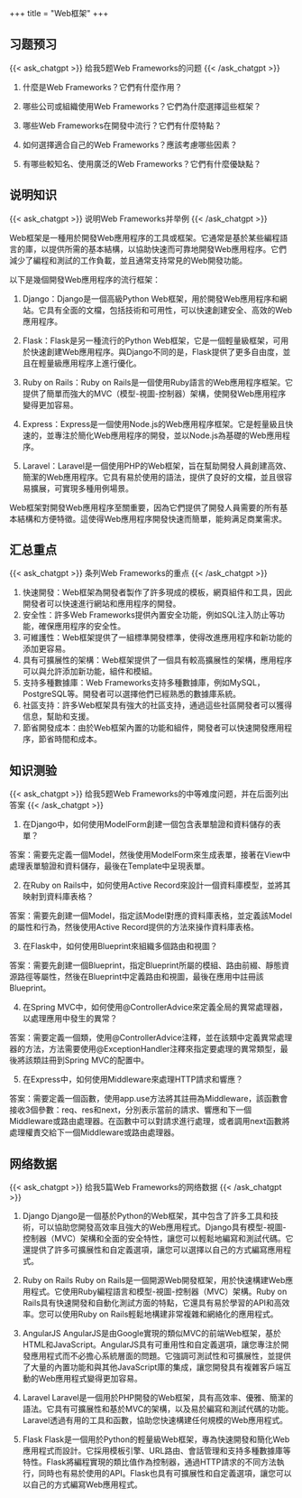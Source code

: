 +++
title = "Web框架"
+++
## 习题预习
{{< ask_chatgpt >}}
给我5题Web Frameworks的问题
{{< /ask_chatgpt >}}



1. 什麼是Web Frameworks？它們有什麼作用？

2. 哪些公司或組織使用Web Frameworks？它們為什麼選擇這些框架？

3. 哪些Web Frameworks在開發中流行？它們有什麼特點？

4. 如何選擇適合自己的Web Frameworks？應該考慮哪些因素？

5. 有哪些較知名、使用廣泛的Web Frameworks？它們有什麼優缺點？   

## 说明知识
{{< ask_chatgpt >}}
说明Web Frameworks并举例
{{< /ask_chatgpt >}}



Web框架是一種用於開發Web應用程序的工具或框架。它通常是基於某些編程語言的庫，以提供所需的基本結構，以協助快速而可靠地開發Web應用程序。它們減少了編程和測試的工作負載，並且通常支持常見的Web開發功能。

以下是幾個開發Web應用程序的流行框架：

1. Django：Django是一個高級Python Web框架，用於開發Web應用程序和網站。它具有全面的文檔，包括技術和可用性，可以快速創建安全、高效的Web應用程序。

2. Flask：Flask是另一種流行的Python Web框架，它是一個輕量級框架，可用於快速創建Web應用程序。與Django不同的是，Flask提供了更多自由度，並且在輕量級應用程序上進行優化。

3. Ruby on Rails：Ruby on Rails是一個使用Ruby語言的Web應用程序框架。它提供了簡單而強大的MVC（模型-視圖-控制器）架構，使開發Web應用程序變得更加容易。

4. Express：Express是一個使用Node.js的Web應用程序框架。它是輕量級且快速的，並專注於簡化Web應用程序的開發，並以Node.js為基礎的Web應用程序。

5. Laravel：Laravel是一個使用PHP的Web框架，旨在幫助開發人員創建高效、簡潔的Web應用程序。它具有易於使用的語法，提供了良好的文檔，並且很容易擴展，可實現多種用例場景。

Web框架對開發Web應用程序至關重要，因為它們提供了開發人員需要的所有基本結構和方便特徵。這使得Web應用程序開發快速而簡單，能夠满足商業需求。   

## 汇总重点
{{< ask_chatgpt >}}
条列Web Frameworks的重点
{{< /ask_chatgpt >}}



1. 快速開發：Web框架為開發者製作了許多現成的模板，網頁組件和工具，因此開發者可以快速進行網站和應用程序的開發。 
2. 安全性：許多Web Frameworks提供內置安全功能，例如SQL注入防止等功能，確保應用程序的安全性。 
3. 可維護性：Web框架提供了一組標準開發標準，使得改進應用程序和新功能的添加更容易。 
4. 具有可擴展性的架構：Web框架提供了一個具有較高擴展性的架構，應用程序可以與允許添加新功能，組件和模組。 
5. 支持多種數據庫：Web Frameworks支持多種數據庫，例如MySQL，PostgreSQL等。開發者可以選擇他們已經熟悉的數據庫系統。 
6. 社區支持：許多Web框架具有強大的社區支持，通過這些社區開發者可以獲得信息，幫助和支援。 
7. 節省開發成本：由於Web框架內置的功能和組件，開發者可以快速開發應用程序，節省時間和成本。   

## 知识测验
{{< ask_chatgpt >}}
给我5题Web Frameworks的中等难度问题，并在后面列出答案
{{< /ask_chatgpt >}}



1. 在Django中，如何使用ModelForm創建一個包含表單驗證和資料儲存的表單？

答案：需要先定義一個Model，然後使用ModelForm來生成表單，接著在View中處理表單驗證和資料儲存，最後在Template中呈現表單。

2. 在Ruby on Rails中，如何使用Active Record來設計一個資料庫模型，並將其映射到資料庫表格？

答案：需要先創建一個Model，指定該Model對應的資料庫表格，並定義該Model的屬性和行為，然後使用Active Record提供的方法來操作資料庫表格。

3. 在Flask中，如何使用Blueprint來組織多個路由和視圖？

答案：需要先創建一個Blueprint，指定Blueprint所屬的模組、路由前綴、靜態資源路徑等屬性，然後在Blueprint中定義路由和視圖，最後在應用中註冊該Blueprint。

4. 在Spring MVC中，如何使用@ControllerAdvice來定義全局的異常處理器，以處理應用中發生的異常？

答案：需要定義一個類，使用@ControllerAdvice注釋，並在該類中定義異常處理器的方法，方法需要使用@ExceptionHandler注釋來指定要處理的異常類型，最後將該類註冊到Spring MVC的配置中。

5. 在Express中，如何使用Middleware來處理HTTP請求和響應？

答案：需要定義一個函數，使用app.use方法將其註冊為Middleware，該函數會接收3個參數：req、res和next，分別表示當前的請求、響應和下一個Middleware或路由處理器。在函數中可以對請求進行處理，或者調用next函數將處理權責交給下一個Middleware或路由處理器。   

## 网络数据
{{< ask_chatgpt >}}
给我5篇Web Frameworks的网络数据
{{< /ask_chatgpt >}}



1. Django
Django是一個基於Python的Web框架，其中包含了許多工具和技術，可以協助您開發高效率且強大的Web應用程式。Django具有模型-視圖-控制器（MVC）架構和全面的安全特性，讓您可以輕鬆地編寫和測試代碼。它還提供了許多可擴展性和自定義選項，讓您可以選擇以自己的方式編寫應用程式。

2. Ruby on Rails
Ruby on Rails是一個開源Web開發框架，用於快速構建Web應用程式。它使用Ruby編程語言和模型-視圖-控制器（MVC）架構。Ruby on Rails具有快速開發和自動化測試方面的特點，它還具有易於學習的API和高效率。您可以使用Ruby on Rails輕鬆地構建非常複雜和網絡化的應用程式。

3. AngularJS
AngularJS是由Google實現的類似MVC的前端Web框架，基於HTML和JavaScript。AngularJS具有可重用性和自定義選項，讓您專注於開發應用程式而不必擔心系統層面的問題。它強調可測試性和可擴展性，並提供了大量的內置功能和與其他JavaScript庫的集成，讓您開發具有複雜客戶端互動的Web應用程式變得更加容易。

4. Laravel
Laravel是一個用於PHP開發的Web框架，具有高效率、優雅、簡潔的語法。它具有可擴展性和基於MVC的架構，以及易於編寫和測試代碼的功能。Laravel透過有用的工具和函數，協助您快速構建任何規模的Web應用程式。

5. Flask
Flask是一個用於Python的輕量級Web框架，專為快速開發和簡化Web應用程式而設計。它採用模板引擎、URL路由、會話管理和支持多種數據庫等特性。Flask將編程實現的類比值作為控制器，通過HTTP請求的不同方法執行，同時也有易於使用的API。Flask也具有可擴展性和自定義選項，讓您可以以自己的方式編寫Web應用程式。   

